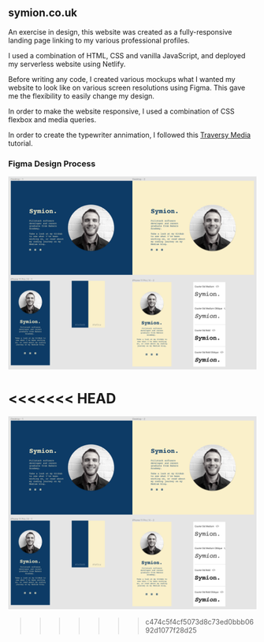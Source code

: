 ## symion.co.uk

An exercise in design, this website was created as a fully-responsive landing page linking to my various professional profiles. 

I used a combination of HTML, CSS and vanilla JavaScript, and deployed my serverless website using Netlify. 

Before writing any code, I created various mockups what I wanted my website to look like on various screen resolutions using Figma. This gave me the flexibility to easily change my design. 

In order to make the website responsive, I used a combination of CSS flexbox and media queries.

In order to create the typewriter annimation, I followed this [Traversy Media](https://www.youtube.com/watch?v=POX3dT-pB4E&ab_channel=TraversyMedia) tutorial.

### Figma Design Process
![Figma](./public/figma.png)

<<<<<<< HEAD
=======
![Figma](./public/figma.png)
>>>>>>> c474c5f4cf5073d8c73ed0bbb0692d1077f28d25
